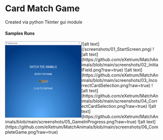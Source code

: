 # Card Match Game
Created via python Tkinter gui module

#### Samples Runs
<img src="/screenshots/01_StartScreen.png" align="left" height="250" width="250" />
![alt text](/screenshots/01_StartScreen.png)
![alt text](https://github.com/eXetrum/MatchAnimals/blob/main/screenshots/02_InitialField.png?raw=true)
![alt text](https://github.com/eXetrum/MatchAnimals/blob/main/screenshots/03_IncorrectCardSelection.png?raw=true)
![alt text](https://github.com/eXetrum/MatchAnimals/blob/main/screenshots/04_CorrectCardSelection.png?raw=true)
![alt text](https://github.com/eXetrum/MatchAnimals/blob/main/screenshots/05_GameInProgress.png?raw=true)
![alt text](https://github.com/eXetrum/MatchAnimals/blob/main/screenshots/06_CompleteGame.png?raw=true)
